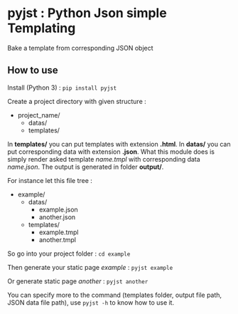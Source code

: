 # pyjst : Python Json simple Templating

Bake a template from corresponding JSON object

## How to use

Install (Python 3) : `pip install pyjst`

Create a project directory with given structure :
- project_name/
    - datas/
    - templates/

In **templates/** you can put templates with extension **.html**. In **datas/** you can put
corresponding data with extension **.json**. What this module does is simply render asked template
_name.tmpl_ with corresponding data _name.json_. The output is generated in folder **output/**.

For instance let this file tree :
- example/
    - datas/
        - example.json
        - another.json
    - templates/
        - example.tmpl
        - another.tmpl

So go into your project folder : `cd example`

Then generate your static page _example_ : `pyjst example`

Or generate static page _another_ : `pyjst another`

You can specify more to the command (templates folder, output file path, JSON data file path),
use `pyjst -h` to know how to use it.
